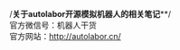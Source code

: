 /****************关于autolabor开源模拟机器人的相关笔记******************/ \
官方微信号：机器人干货 \
官方网站：http://autolabor.cn/ 
